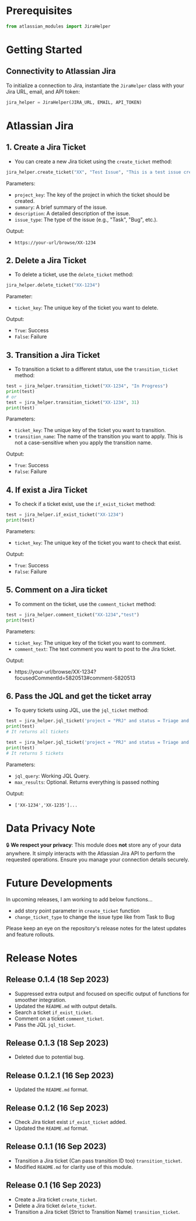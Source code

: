 # Prerequisites
```python
from atlassian_modules import JiraHelper
```

# Getting Started

## Connectivity to Atlassian Jira

To initialize a connection to Jira, instantiate the `JiraHelper` class with your Jira URL, email, and API token:

```python
jira_helper = JiraHelper(JIRA_URL, EMAIL, API_TOKEN)
```

# Atlassian Jira
## 1. Create a Jira Ticket

- You can create a new Jira ticket using the `create_ticket` method:

```python
jira_helper.create_ticket("XX", "Test Issue", "This is a test issue created from main.py", "Task")
```
Parameters:
- `project_key`: The key of the project in which the ticket should be created.
- `summary`: A brief summary of the issue.
- `description`: A detailed description of the issue.
- `issue_type`: The type of the issue (e.g., "Task", "Bug", etc.).

Output:
- `https://your-url/browse/XX-1234`

## 2. Delete a Jira Ticket

- To delete a ticket, use the `delete_ticket` method:

```python
jira_helper.delete_ticket("XX-1234")
```

Parameter:
- `ticket_key`: The unique key of the ticket you want to delete.

Output:
- `True`: Success
- `False`: Failure

## 3. Transition a Jira Ticket

- To transition a ticket to a different status, use the `transition_ticket` method:

```python
test = jira_helper.transition_ticket("XX-1234", "In Progress")
print(test)
# or
test = jira_helper.transition_ticket("XX-1234", 31)
print(test)
```

Parameters:
- `ticket_key`: The unique key of the ticket you want to transition.
- `transition_name`: The name of the transition you want to apply. This is not a case-sensitive when you apply the transition name.

Output:
- `True`: Success
- `False`: Failure

## 4. If exist a Jira Ticket

- To check if a ticket exist, use the `if_exist_ticket` method:

```python
test = jira_helper.if_exist_ticket("XX-1234")
print(test)
```
Parameters:
- `ticket_key`: The unique key of the ticket you want to check that exist.

Output:
- `True`: Success
- `False`: Failure

## 5. Comment on a Jira ticket

- To comment on the ticket, use the `comment_ticket` method:

```python
test = jira_helper.comment_ticket("XX-1234","test")
print(test)
```
Parameters:
- `ticket_key`: The unique key of the ticket you want to comment.
- `comment_text`: The text comment you want to post to the Jira ticket.

Output:
- https://your-url/browse/XX-1234?focusedCommentId=5820513#comment-5820513

## 6. Pass the JQL and get the ticket array

- To query tickets using JQL, use the `jql_ticket` method:

```python
test = jira_helper.jql_ticket('project = "PRJ" and status = Triage and type != Epic')
print(test)
# It returns all tickets

test = jira_helper.jql_ticket('project = "PRJ" and status = Triage and type != Epic', 5)
print(test)
# It returns 5 tickets
```

Parameters:
- `jql_query`: Working JQL Query.
- `max_results`: Optional. Returns everything is passed nothing

Output:
- `['XX-1234','XX-1235']...`

# Data Privacy Note

🔒 **We respect your privacy**: This module does **not** store any of your data anywhere. It simply interacts with the Atlassian Jira API to perform the requested operations. Ensure you manage your connection details securely.

# Future Developments

In upcoming releases, I am working to add below functions...

- add story point parameter in `create_ticket` function
- `change_ticket_type` to change the issue type like from Task to Bug

Please keep an eye on the repository's release notes for the latest updates and feature rollouts.

# Release Notes
## Release 0.1.4 (18 Sep 2023)
- Suppressed extra output and focused on specific output of functions for smoother integration.
- Updated the `README.md` with output details.
- Search a ticket `if_exist_ticket`.
- Comment on a ticket `comment_ticket`.
- Pass the JQL `jql_ticket`.

## Release 0.1.3 (18 Sep 2023)
- Deleted due to potential bug.

## Release 0.1.2.1 (16 Sep 2023)
- Updated the `README.md` format.

## Release 0.1.2 (16 Sep 2023)
- Check Jira ticket exist `if_exist_ticket` added.
- Updated the `README.md` format.

## Release 0.1.1 (16 Sep 2023)
- Transition a Jira ticket (Can pass transition ID too) `transition_ticket`.
- Modified `README.md` for clarity use of this module.

## Release 0.1 (16 Sep 2023)
- Create a Jira ticket `create_ticket`.
- Delete a Jira ticket `delete_ticket`.
- Transition a Jira ticket (Strict to Transition Name) `transition_ticket`.